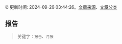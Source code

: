 :alarm_clock: 更新时间: 2024-09-26 03:44:26。[文章来源](/README.md)、[文章分类](/TAGS.md)

## 报告


> 关键字：`报告`、`月报`



